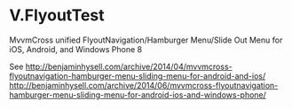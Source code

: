 V.FlyoutTest
================

MvvmCross unified FlyoutNavigation/Hamburger Menu/Slide Out Menu for iOS, Android, and Windows Phone 8

See
http://benjaminhysell.com/archive/2014/04/mvvmcross-flyoutnavigation-hamburger-menu-sliding-menu-for-android-and-ios/
http://benjaminhysell.com/archive/2014/06/mvvmcross-flyoutnavigation-hamburger-menu-sliding-menu-for-android-ios-and-windows-phone/
